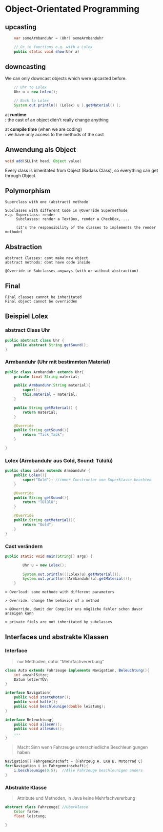# Object-Orientated Programming

## upcasting

```java
    var someArmbanduhr = (Uhr) someArmbanduhr

    // Or in functions e.g. with a Lolex
    public static void show(Uhr a) 
```

## downcasting

We can only downcast objects which were upcasted before.  

```java
    // Uhr to Lolex
    Uhr u = new Lolex();

    // Back to Lolex
    System.out.println(( (Lolex) u ).getMaterial() );
```

at **runtime**  
: the cast of an object didn't really change anything

at **compile time** (when we are coding)  
: we have only access to the methods of the cast

## Anwendung als Object

```java
void add(SLLInt head, Object value)
```

Every class is inheritated from Object (Badass Class), so everything can get through Object.

## Polymorphism

```text
Superclass with one (abstract) methode

Subclasses with different Code in @Override Supermethode
e.g. Superclass: render
     Subclasses: render a TextBox, render a CheckBox, ... 
     
     (it's the responsibility of the classes to implements the render methode)
```

## Abstraction

```text
abstract Classes: cant make new object
abstract methods: dont have code inside

@Override in Subclasses anyways (with or without abstraction)
```

## Final

```text
Final classes cannot be inheritated
Final object cannot be overridden
```

## Beispiel Lolex

### **abstract Class Uhr**

```java
public abstract class Uhr {
    public abstract String getSound();
}
```

### **Armbanduhr (Uhr mit bestimmten Material)**

```java
public class Armbanduhr extends Uhr{
    private final String material;

    public Armbanduhr(String material){
        super();
        this.material = material;
    }

    public String getMaterial() {
        return material;
    }

    @Override
    public String getSound(){
        return "Tick Tack";
    }

}
```

### **Lolex (Armbanduhr aus Gold, Sound: Tülülü)**

```java
public class Lolex extends Armbanduhr {
    public Lolex(){
        super("Gold"); //immer Constructor von Superklasse beachten
    }

    @Override
    public String getSound(){
        return "Tülülü";
    }

    @Override
    public String getMaterial(){
        return "Gold";
    }
}

```

### **Cast verändern**

```java
public static void main(String[] args) {

        Uhr u = new Lolex();
        
        System.out.println(((Lolex)u).getMaterial());
        System.out.println(((Armbanduhr)u).getMaterial());
    }

```

```text
> Overload: same methode with different parameters

> Override: change the behavior of a method

> @Override, damit der Compiler uns mögliche Fehler schon davor anzeigen kann

> private fiels are not inheritated by subclasses
```

## Interfaces und abstrakte Klassen

### **Interface**

> nur Methoden, dafür "Mehrfachvererbung"

```java
class Auto extends Fahrzeuge implements Navigation, Beleuchtung(){
    int anzahlSitze;
    Datum letzerTÜV;
}

```

```java
interface Navigation{
    public void starteMotor();
    public void halte();
    public void beschleunige(double leistung);
}
```

```java
interface Beleuchtung{
    public void allesAn();
    public void allesAus();
    ...
}
```

> Macht Sinn wenn Fahrzeuge unterschiedliche Beschleunigungen haben

```java
Navigation[] Fahrgemeinschaft = {Fahrzeug A, LKW B, Motorrad C}
for(Navigation i in Fahrgemeinschaft){
    i.beschleunige(0.5);  //Alle Fahrzeuge beschleunigen anders
}
```

### **Abstrakte Klasse**

> Attribute und Methoden, in Java keine Mehrfachvererbung

```java
abstract class Fahrzeuge{ //Überklasse
    Color farbe;
    float leistung;
    
}
```
